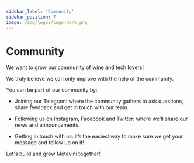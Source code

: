 ```yaml
---
sidebar_label: 'Community'
sidebar_position: 7
image: /img/logos/logo-dark.png
---
```


# Community

We want to grow our community of wine and tech lovers!

We truly believe we can only improve with the help of the community.

You can be part of our community by:

 - Joining our Telegram: where the community gathers to ask questions, share feedback and get in touch with our team.

 - Following us on Instagram, Facebook and Twitter: where we'll share our news and announcements.

 - Getting in touch with us: it’s the easiest way to make sure we get your message and follow up on it!


Let's build and grow Metavini together!
